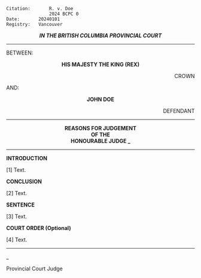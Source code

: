 	Citation:       R. v. Doe
                	2024 BCPC 0
	Date:		20240101
	Registry:	Vancouver

<p align="center"><b><i>
				IN THE BRITISH COLUMBIA PROVINCIAL COURT
</b></i>

---

BETWEEN:
<p align="center"><b>		HIS MAJESTY THE KING (REX)				</b>
<p align="right">		CROWN
<p>				AND:
<p align="center"><b>		JOHN DOE			</b>
<p align="right">		DEFENDANT

---
	
<p align="center"><b>		
				REASONS FOR JUDGEMENT
<br>				OF THE
<br>				HONOURABLE JUDGE _

</b>

---

**INTRODUCTION**

[1] Text.

**CONCLUSION**

[2] Text.

**SENTENCE**

[3] Text.

**COURT ORDER (Optional)**

[4] Text.
	
---

_
	
Provincial Court Judge
